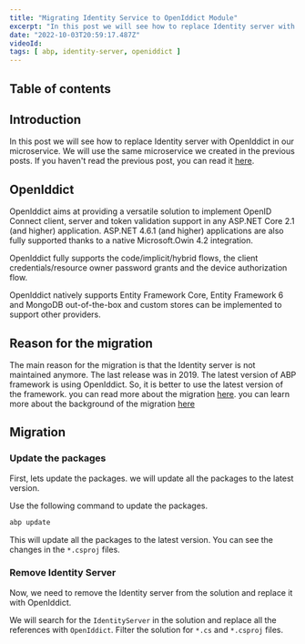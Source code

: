 ```yaml
---
title: "Migrating Identity Service to OpenIddict Module"
excerpt: "In this post we will see how to replace Identity server with OpenIddict in our microservice"
date: "2022-10-03T20:59:17.487Z"
videoId: 
tags: [ abp, identity-server, openiddict ]
---
```


## Table of contents

## Introduction

In this post we will see how to replace Identity server with OpenIddict in our microservice. We will use the same microservice we created in the previous posts. If you haven't read the previous post, you can read it [here](/posts/abp-microservice-series).

## OpenIddict

OpenIddict aims at providing a versatile solution to implement OpenID Connect client, server and token validation support in any ASP.NET Core 2.1 (and higher) application. ASP.NET 4.6.1 (and higher) applications are also fully supported thanks to a native Microsoft.Owin 4.2 integration.

OpenIddict fully supports the code/implicit/hybrid flows, the client credentials/resource owner password grants and the device authorization flow.

OpenIddict natively supports Entity Framework Core, Entity Framework 6 and MongoDB out-of-the-box and custom stores can be implemented to support other providers.

## Reason for the migration

The main reason for the migration is that the Identity server is not maintained anymore. The last release was in 2019. The latest version of ABP framework is using OpenIddict. So, it is better to use the latest version of the framework. you can read more about the migration [here](https://docs.abp.io/en/abp/6.0/Migration-Guides/OpenIddict-Step-by-Step). you can learn more about the background of the migration [here](https://github.com/abpframework/abp/issues/11989)

## Migration

### Update the packages

First, lets update the packages. we will update all the packages to the latest version. 

Use the following command to update the packages.

```bash
abp update
```

This will update all the packages to the latest version. You can see the changes in the `*.csproj` files.

### Remove Identity Server

Now, we need to remove the Identity server from the solution and replace it with OpenIddict.

We will search for the `IdentityServer` in the solution and replace all the references with `OpenIddict`. Filter the solution for `*.cs` and `*.csproj` files.

